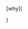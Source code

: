 [why](<!-- Calendly badge widget begin -->
<link href="https://assets.calendly.com/assets/external/widget.css" rel="stylesheet">
<script src="https://assets.calendly.com/assets/external/widget.js" type="text/javascript" async></script>
<script type="text/javascript">window.onload = function() { Calendly.initBadgeWidget({ url: 'https://calendly.com/alicex?primary_color=8d5842', text: 'Schedule time with me', color: '#42723d', textColor: '#842b2b', branding: true }); }</script>
<!-- Calendly badge widget end -->)
